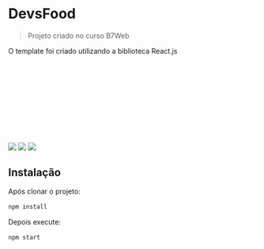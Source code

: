 # DevsFood
> Projeto criado no curso B7Web

O template foi criado utilizando a biblioteca React.js

![](logo.png)

<div>
  <img src="https://img.shields.io/badge/react%20-%2320232a.svg?&style=for-the-badge&logo=react&logoColor=%2361DAFB" />
  <img src="https://img.shields.io/badge/styled--components-DB7093?style=for-the-badge&logo=styled-components&logoColor=white" />
  <img src="https://img.shields.io/badge/Redux-593D88?style=for-the-badge&logo=redux&logoColor=white" />
</div>

## Instalação

Após clonar o projeto:

```sh
npm install 
```

Depois execute:

```sh
npm start
```
